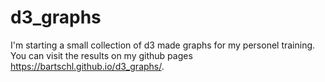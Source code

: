 # d3_graphs

I'm starting a small collection of d3 made graphs for my personel training. You can visit the results on my github pages https://bartschl.github.io/d3_graphs/.
